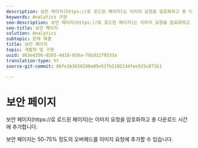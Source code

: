 ```yaml
---
description: 보안 페이지(https://로 로드된 페이지)는 이미지 요청을 암호화하고 총 다운로드 시간에 추가합니다.
keywords: Analytics 구현
seo-description: 보안 페이지(https://로 로드된 페이지)는 이미지 요청을 암호화하고 총 다운로드 시간에 추가합니다.
seo-title: 보안 페이지
solution: Analytics
subtopic: 문제 해결
title: 보안 페이지
topic: 개발자 및 구현
uuid: d63e4356-0203-4d10-838a-791d12f9333a
translation-type: ht
source-git-commit: 86fe1b3650100a05e52fb2102134fee515c871b1

---
```



# 보안 페이지

보안 페이지(https://로 로드된 페이지)는 이미지 요청을 암호화하고 총 다운로드 시간에 추가합니다.

보안 페이지는 50-75% 정도의 오버헤드를 이미지 요청에 추가할 수 있습니다.
